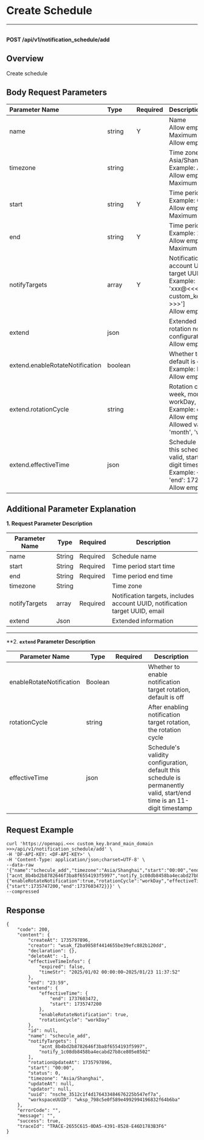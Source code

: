 # Create Schedule

---

<br />**POST /api/v1/notification_schedule/add**

## Overview
Create schedule



## Body Request Parameters

| Parameter Name        | Type     | Required   | Description              |
|:-------------------|:-------|:-----|:----------------|
| name | string | Y | Name<br>Allow empty: False <br>Maximum length: 256 <br>Allow empty string: False <br> |
| timezone | string |  | Time zone, default Asia/Shanghai<br>Example: Asia/Shanghai <br>Allow empty: False <br>Maximum length: 48 <br> |
| start | string | Y | Time period start time<br>Example: 00:00 <br>Allow empty: False <br>Maximum length: 48 <br> |
| end | string | Y | Time period end time<br>Example: 23:59 <br>Allow empty: False <br>Maximum length: 48 <br> |
| notifyTargets | array | Y | Notification targets, includes account UUID, notification target UUID, email<br>Example: ['acnt_xxx', 'notify_', 'xxx@<<< custom_key.brand_main_domain >>>'] <br>Allow empty: False <br> |
| extend | json |  | Extended information, includes rotation notification configuration<br>Allow empty: False <br> |
| extend.enableRotateNotification | boolean |  | Whether to enable rotation, default is off<br>Example: False <br>Allow empty: False <br> |
| extend.rotationCycle | string |  | Rotation cycle, day: day, week: week, month: month, workday: workDay, weekend: weekend<br>Example: day <br>Allow empty: False <br>Allowed values: ['day', 'week', 'month', 'workDay', 'weekend'] <br> |
| extend.effectiveTime | json |  | Schedule validity period, default this schedule is permanently valid, start/end time is an 11-digit timestamp<br>Example: {'start': 1719990196, 'end': 1729990196} <br>Allow empty: False <br> |

## Additional Parameter Explanation


**1. Request Parameter Description**

| Parameter Name                | Type  | Required  |          Description          |
|-----------------------|----------|----|------------------------|
|name                   |String|Required| Schedule name|
|start                   |String|Required| Time period start time|
|end                   |String|Required| Time period end time|
|timezone                   |String|| Time zone|
|notifyTargets                   |array|Required| Notification targets, includes account UUID, notification target UUID, email|
|extend                   |Json|| Extended information|

--------------

**2. **`extend` Parameter Description**

| Parameter Name                | Type  | Required  |          Description          |
|-----------------------|----------|----|------------------------|
|enableRotateNotification                   |Boolean|| Whether to enable notification target rotation, default is off|
|rotationCycle                   |string|| After enabling notification target rotation, the rotation cycle|
|effectiveTime                   |json|| Schedule's validity configuration, default this schedule is permanently valid, start/end time is an 11-digit timestamp|




## Request Example
```shell
curl 'https://openapi.<<< custom_key.brand_main_domain >>>/api/v1/notification_schedule/add' \
-H 'DF-API-KEY: <DF-API-KEY>' \
-H 'Content-Type: application/json;charset=UTF-8' \
--data-raw '{"name":"schecule_add","timezone":"Asia/Shanghai","start":"00:00","end":"23:59","notifyTargets":["acnt_8b4bd2b8782646f3ba8f6554193f5997","notify_1c08db8458ba4ecabd27b8ce805e8502"],"extend":{"enableRotateNotification":true,"rotationCycle":"workDay","effectiveTime":{"start":1735747200,"end":1737603472}}}' \
--compressed
```




## Response
```shell
{
    "code": 200,
    "content": {
        "createAt": 1735797896,
        "creator": "wsak_f2ba9858f4414655be39efc882b120dd",
        "declaration": {},
        "deleteAt": -1,
        "effectiveTimeInfos": {
            "expired": false,
            "timeStr": "2025/01/02 00:00:00~2025/01/23 11:37:52"
        },
        "end": "23:59",
        "extend": {
            "effectiveTime": {
                "end": 1737603472,
                "start": 1735747200
            },
            "enableRotateNotification": true,
            "rotationCycle": "workDay"
        },
        "id": null,
        "name": "schecule_add",
        "notifyTargets": [
            "acnt_8b4bd2b8782646f3ba8f6554193f5997",
            "notify_1c08db8458ba4ecabd27b8ce805e8502"
        ],
        "rotationUpdateAt": 1735797896,
        "start": "00:00",
        "status": 0,
        "timezone": "Asia/Shanghai",
        "updateAt": null,
        "updator": null,
        "uuid": "nsche_3512c1f4d176433484676225b547ef7a",
        "workspaceUUID": "wksp_798c5e0f589e4992994196832f64b6ba"
    },
    "errorCode": "",
    "message": "",
    "success": true,
    "traceId": "TRACE-2655C615-0DA5-4391-8528-E46D1783B3F6"
} 
```